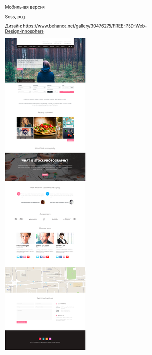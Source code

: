 Мобильная версия

Scss, pug

Дизайн: https://www.behance.net/gallery/30476275/FREE-PSD-Web-Design-Innosphere

![My image](https://github.com/nalopka/Innosphere/blob/master/Innosphere.png)
